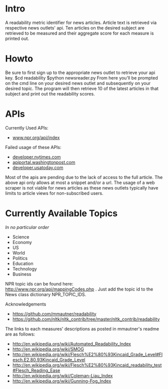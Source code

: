 Intro
=====
A readability metric identifier for news articles. Article text is retrieved via respective news outlets' api. Ten articles on the desired subject are retrieved to be measured and their aggregate score for each measure is printed out.  

Howto
=====
Be sure to first sign up to the appropriate news outlet to retrieve your api key.
	$cd readability
	$python newsreader.py
From here you'll be prompted on the cmd line on your desired news outlet and subsequently on your desired topic. The program will then retrieve 10 of the latest articles in that subject and print out the readability scores. 

APIs
=====
Currently Used APIs:
- www.npr.org/api/index

Failed usage of these APIs:
- [developer.nytimes.com](developer.nytimes.com)
- [apiportal.washingtonpost.com](apiportal.washingtonpost.com)
- [developer.usatoday.com](developer.usatoday.com)

Most of the apis are pending due to the lack of access to the full article. The above api only allows at most a snippet and/or a url. The usage of a web scraper is not viable for news articles as these news outlets typically have limits to article views for non-subscribed users. 

Currently Available Topics
==========================
*In no particular order*
- Science
- Economy
- US 
- World
- Politics
- Education
- Technology
- Business

NPR topic ids can be found here: http://www.npr.org/api/mappingCodes.php . Just add the topic id to the News class dictionary NPR_TOPIC_IDS. 

Acknowledgements
- https://github.com/mmautner/readability 
- https://github.com/nltk/nltk_contrib/tree/master/nltk_contrib/readability
	
The links to each measures' descriptions as posted in mmautner's readme are as follows:
- http://en.wikipedia.org/wiki/Automated_Readability_Index
- http://en.wikipedia.org/wiki/SMOG
- http://en.wikipedia.org/wiki/Flesch%E2%80%93Kincaid_Grade_Level#Flesch.E2.80.93Kincaid_Grade_Level
- http://en.wikipedia.org/wiki/Flesch%E2%80%93Kincaid_readability_test#Flesch_Reading_Ease
- http://en.wikipedia.org/wiki/Coleman-Liau_Index
- http://en.wikipedia.org/wiki/Gunning-Fog_Index
